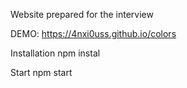 Website prepared for the interview

DEMO: https://4nxi0uss.github.io/colors

Installation
npm instal 

Start
npm start